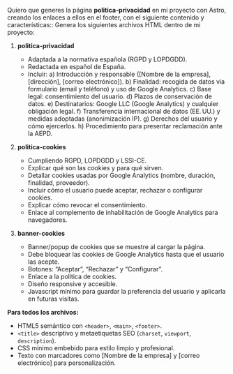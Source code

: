 Quiero que generes la página **politica-privacidad** en mi proyecto con Astro, creando los enlaces a ellos en el footer, con el siguiente contenido y características::
Genera los siguientes archivos HTML dentro de mi proyecto:

1. **politica-privacidad**
   - Adaptada a la normativa española (RGPD y LOPDGDD).
   - Redactada en español de España.
   - Incluir:
     a) Introducción y responsable ([Nombre de la empresa], [dirección], [correo electrónico]).
     b) Finalidad: recogida de datos vía formulario (email y teléfono) y uso de Google Analytics.
     c) Base legal: consentimiento del usuario.
     d) Plazos de conservación de datos.
     e) Destinatarios: Google LLC (Google Analytics) y cualquier obligación legal.
     f) Transferencia internacional de datos (EE. UU.) y medidas adoptadas (anonimización IP).
     g) Derechos del usuario y cómo ejercerlos.
     h) Procedimiento para presentar reclamación ante la AEPD.

2. **politica-cookies**
   - Cumpliendo RGPD, LOPDGDD y LSSI-CE.
   - Explicar qué son las cookies y para qué sirven.
   - Detallar cookies usadas por Google Analytics (nombre, duración, finalidad, proveedor).
   - Incluir cómo el usuario puede aceptar, rechazar o configurar cookies.
   - Explicar cómo revocar el consentimiento.
   - Enlace al complemento de inhabilitación de Google Analytics para navegadores.

3. **banner-cookies**
   - Banner/popup de cookies que se muestre al cargar la página.
   - Debe bloquear las cookies de Google Analytics hasta que el usuario las acepte.
   - Botones: “Aceptar”, “Rechazar” y “Configurar”.
   - Enlace a la política de cookies.
   - Diseño responsive y accesible.
   - Javascript mínimo para guardar la preferencia del usuario y aplicarla en futuras visitas.

**Para todos los archivos:**

- HTML5 semántico con `<header>`, `<main>`, `<footer>`.
- `<title>` descriptivo y metaetiquetas SEO (`charset`, `viewport`, `description`).
- CSS mínimo embebido para estilo limpio y profesional.
- Texto con marcadores como [Nombre de la empresa] y [correo electrónico] para personalización.
